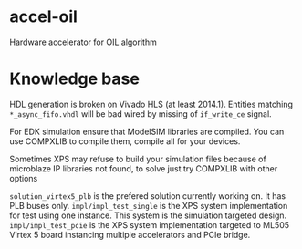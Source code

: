 accel-oil
=========

Hardware accelerator for OIL algorithm

Knowledge base
==============

HDL generation is broken on Vivado HLS (at least 2014.1). Entities matching `*_async_fifo.vhdl` will be bad wired by missing of `if_write_ce` signal.

For EDK simulation ensure that ModelSIM libraries are compiled. You can use COMPXLIB to compile them, compile all for your devices.

Sometimes XPS may refuse to build your simulation files because of microblaze IP libraries not found, to solve just try COMPXLIB with other options

`solution_virtex5_plb` is the prefered solution currently working on. It has PLB buses only.
`impl/impl_test_single` is the XPS system implementation for test using one instance. This system is the simulation targeted design.
`impl/impl_test_pcie` is the XPS system implementation targeted to ML505 Virtex 5 board instancing multiple accelerators and PCIe bridge.

